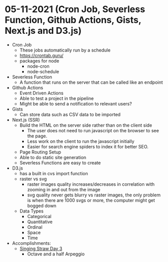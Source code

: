 # 05-11-2021 (Cron Job, Severless Function, Github Actions, Gists, Next.js and D3.js)

- Cron Job
    - These jobs automatically run by a schedule
    - https://crontab.guru/
    - packages for node
        - node-cron
        - node-schedule
- Severless Function
    - A function that runs on the server that can be called like an endpoint
- Github Actions
    - Event Driven Actions
    - Able to test a project in the pipeline
    - Might be able to send a notification to relevant users?
- Gists
    - Can store data such as CSV data to be imported
- Next.js (SSR)
    - Build the HTML on the server side rather than on the client side
        - The user does not need to run javascript on the browser to see the page.
        - Less work on the client to run the javascript initially
        - Easier for search engine spiders to index it for better SEO.
    - Page Routing Setup
    - Able to do static site generation
    - Severless Functions are easy to create
- D3.js
    - has a built in cvs import function
    - raster vs svg
        - raster images quality increases/decreases in correlation with zooming in and out from the image
        - svg quality never gets blurry vs raster images, the only problem is when there are 1000 svgs or more, the computer might get bogged down
    - Data Types
        - Categorical
        - Quantitative
        - Ordinal
        - Space
        - Time
- Accomplishments:
    - [Singing Straw Day 3](https://www.youtube.com/watch?v=s6NGM7yJKMo)
        - Octave and a half Arpeggio